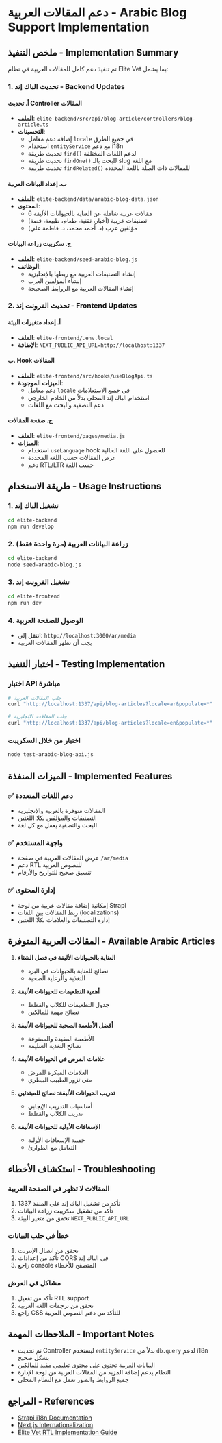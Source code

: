 # دعم المقالات العربية - Arabic Blog Support Implementation

## ملخص التنفيذ - Implementation Summary

تم تنفيذ دعم كامل للمقالات العربية في نظام Elite Vet بما يشمل:

### 1. تحديث الباك إند - Backend Updates

#### أ. تحديث Controller المقالات
- **الملف**: `elite-backend/src/api/blog-article/controllers/blog-article.ts`
- **التحسينات**:
  - إضافة دعم معامل `locale` في جميع الطرق
  - استخدام `entityService` مع دعم i18n
  - تحديث طريقة `find()` لدعم اللغات المختلفة
  - تحديث طريقة `findOne()` للبحث بالـ slug مع اللغة
  - تحديث طريقة `findRelated()` للمقالات ذات الصلة باللغة المحددة

#### ب. إعداد البيانات العربية
- **الملف**: `elite-backend/data/arabic-blog-data.json`
- **المحتوى**:
  - 6 مقالات عربية شاملة عن العناية بالحيوانات الأليفة
  - تصنيفات عربية (أخبار، تقنية، طعام، طبيعة، قصة)
  - مؤلفين عرب (د. أحمد محمد، د. فاطمة علي)

#### ج. سكريبت زراعة البيانات
- **الملف**: `elite-backend/seed-arabic-blog.js`
- **الوظائف**:
  - إنشاء التصنيفات العربية مع ربطها بالإنجليزية
  - إنشاء المؤلفين العرب
  - إنشاء المقالات العربية مع الروابط الصحيحة

### 2. تحديث الفرونت إند - Frontend Updates

#### أ. إعداد متغيرات البيئة
- **الملف**: `elite-frontend/.env.local`
- **الإضافة**: `NEXT_PUBLIC_API_URL=http://localhost:1337`

#### ب. Hook المقالات
- **الملف**: `elite-frontend/src/hooks/useBlogApi.ts`
- **الميزات الموجودة**:
  - دعم معامل `locale` في جميع الاستعلامات
  - استخدام الباك إند المحلي بدلاً من الخادم الخارجي
  - دعم التصفية والبحث مع اللغات

#### ج. صفحة المقالات
- **الملف**: `elite-frontend/pages/media.js`
- **الميزات**:
  - استخدام `useLanguage` hook للحصول على اللغة الحالية
  - عرض المقالات حسب اللغة المحددة
  - دعم RTL/LTR حسب اللغة

## طريقة الاستخدام - Usage Instructions

### 1. تشغيل الباك إند
```bash
cd elite-backend
npm run develop
```

### 2. زراعة البيانات العربية (مرة واحدة فقط)
```bash
cd elite-backend
node seed-arabic-blog.js
```

### 3. تشغيل الفرونت إند
```bash
cd elite-frontend
npm run dev
```

### 4. الوصول للصفحة العربية
- انتقل إلى: `http://localhost:3000/ar/media`
- يجب أن تظهر المقالات العربية

## اختبار التنفيذ - Testing Implementation

### اختبار API مباشرة
```bash
# جلب المقالات العربية
curl "http://localhost:1337/api/blog-articles?locale=ar&populate=*"

# جلب المقالات الإنجليزية
curl "http://localhost:1337/api/blog-articles?locale=en&populate=*"
```

### اختبار من خلال السكريبت
```bash
node test-arabic-blog-api.js
```

## الميزات المنفذة - Implemented Features

### ✅ دعم اللغات المتعددة
- المقالات متوفرة بالعربية والإنجليزية
- التصنيفات والمؤلفين بكلا اللغتين
- البحث والتصفية يعمل مع كل لغة

### ✅ واجهة المستخدم
- عرض المقالات العربية في صفحة `/ar/media`
- دعم RTL للنصوص العربية
- تنسيق صحيح للتواريخ والأرقام

### ✅ إدارة المحتوى
- إمكانية إضافة مقالات عربية من لوحة Strapi
- ربط المقالات بين اللغات (localizations)
- إدارة التصنيفات والعلامات بكلا اللغتين

## المقالات العربية المتوفرة - Available Arabic Articles

1. **العناية بالحيوانات الأليفة في فصل الشتاء**
   - نصائح للعناية بالحيوانات في البرد
   - التغذية والرعاية الصحية

2. **أهمية التطعيمات للحيوانات الأليفة**
   - جدول التطعيمات للكلاب والقطط
   - نصائح مهمة للمالكين

3. **أفضل الأطعمة الصحية للحيوانات الأليفة**
   - الأطعمة المفيدة والممنوعة
   - نصائح التغذية السليمة

4. **علامات المرض في الحيوانات الأليفة**
   - العلامات المبكرة للمرض
   - متى تزور الطبيب البيطري

5. **تدريب الحيوانات الأليفة: نصائح للمبتدئين**
   - أساسيات التدريب الإيجابي
   - تدريب الكلاب والقطط

6. **الإسعافات الأولية للحيوانات الأليفة**
   - حقيبة الإسعافات الأولية
   - التعامل مع الطوارئ

## استكشاف الأخطاء - Troubleshooting

### المقالات لا تظهر في الصفحة العربية
1. تأكد من تشغيل الباك إند على المنفذ 1337
2. تأكد من تشغيل سكريبت زراعة البيانات
3. تحقق من متغير البيئة `NEXT_PUBLIC_API_URL`

### خطأ في جلب البيانات
1. تحقق من اتصال الإنترنت
2. تأكد من إعدادات CORS في الباك إند
3. راجع console المتصفح للأخطاء

### مشاكل في العرض
1. تأكد من تفعيل RTL support
2. تحقق من ترجمات اللغة العربية
3. راجع CSS للتأكد من دعم النصوص العربية

## الملاحظات المهمة - Important Notes

- تم تحديث Controller ليستخدم `entityService` بدلاً من `db.query` لدعم i18n بشكل صحيح
- البيانات العربية تحتوي على محتوى تعليمي مفيد للمالكين
- النظام يدعم إضافة المزيد من المقالات العربية من لوحة الإدارة
- جميع الروابط والصور تعمل مع النظام المحلي

## المراجع - References

- [Strapi i18n Documentation](https://docs.strapi.io/dev-docs/plugins/i18n)
- [Next.js Internationalization](https://nextjs.org/docs/advanced-features/i18n)
- [Elite Vet RTL Implementation Guide](./FRONTEND_FIX_COMPLETE.md)

